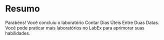 # Resumo

Parabéns! Você concluiu o laboratório Contar Dias Úteis Entre Duas Datas. Você pode praticar mais laboratórios no LabEx para aprimorar suas habilidades.
